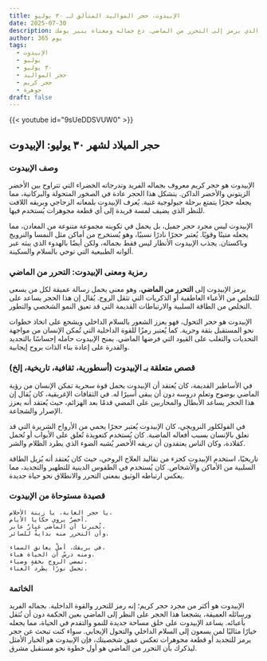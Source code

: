 ```yaml
---
title: الإبيدوت، حجر المواليد المتألق لـ ٣٠ يوليو
date: 2025-07-30
description: اشعر بأهمية الإبيدوت، حجر المواليد لـ ٣٠ يوليو الذي يرمز إلى التحرر من الماضي. دع جماله ومعناه ينير يومك.
author: 365 يوم
tags:
  - الإبيدوت
  - يوليو
  - ٣٠ يوليو
  - حجر المواليد
  - حجر كريم
  - جوهرة
draft: false
---
```


{{< youtube id="9sUeDDSVUW0" >}}

## حجر الميلاد لشهر ٣٠ يوليو: الإبيدوت

### وصف الإبيدوت

الإبيدوت هو حجر كريم معروف بجماله الفريد وتدرجاته الخضراء التي تتراوح بين الأخضر الزيتوني والأخضر الداكن. يتشكل هذا الحجر عادة في الصخور المتحولة والبركانية، مما يجعله حجرًا يتمتع برحلة جيولوجية غنية. يُعرف الإبيدوت بلمعانه الزجاجي وبريقه اللافت للنظر الذي يضيف لمسة فريدة إلى أي قطعة مجوهرات يُستخدم فيها.

الإبيدوت ليس مجرد حجر جميل، بل يحمل في تكوينه مجموعة متنوعة من المعادن، مما يجعله متينًا وقويًا. يُعتبر حجرًا نادرًا نسبيًا، وهو يُستخرج من أماكن مثل النمسا والنرويج وباكستان. يجذب الإبيدوت الأنظار ليس فقط بجماله، ولكن أيضًا بالهدوء الذي يبثه عبر ألوانه الطبيعية التي توحي بالسلام والسكينة.

### رمزية ومعنى الإبيدوت: التحرر من الماضي

يرمز الإبيدوت إلى **التحرر من الماضي**، وهو معنى يحمل رسالة عميقة لكل من يسعى للتخلص من الأعباء العاطفية أو الذكريات التي تثقل الروح. يُقال إن هذا الحجر يساعد على التخلص من الطاقة السلبية والارتباطات القديمة التي قد تعيق النمو الشخصي والتطور.

الإبيدوت هو حجر التحول، فهو يعزز الشعور بالسلام الداخلي ويشجع على اتخاذ خطوات نحو المستقبل بثقة وحرية. كما يُعتبر رمزًا للقوة الداخلية التي تُمكن الإنسان من مواجهة التحديات والتغلب على القيود التي فرضها الماضي. يمنح الإبيدوت حامله إحساسًا بالتجديد والقدرة على إعادة بناء الذات بروح إيجابية.

### قصص متعلقة بـ الإبيدوت (أسطورية، ثقافية، تاريخية، إلخ)

في الأساطير القديمة، كان يُعتقد أن الإبيدوت يحمل قوة سحرية تمكن الإنسان من رؤية الماضي بوضوح وتعلم دروسه دون أن يبقى أسيرًا له. في الثقافات الإغريقية، كان يُقال إن هذا الحجر يساعد الأبطال والمحاربين على المضي قدمًا بعد الهزائم، حيث يُعتقد أنه يعزز الإصرار والشجاعة.

في الفولكلور النرويجي، كان الإبيدوت يُعتبر حجرًا يحمي من الأرواح الشريرة التي قد تعلق بالإنسان بسبب أفعاله الماضية. كان يُستخدم كتعويذة تُعلق على الأبواب أو تُحمل كقلادة، وكان الناس يعتقدون أن بريقه الأخضر يُشبه الضوء الذي يطرد الظلام والشر.

تاريخيًا، استخدم الإبيدوت كجزء من تقاليد العلاج الروحي، حيث كان يُعتقد أنه يُزيل الطاقة السلبية من الأماكن والأشخاص. كان يُستخدم في الطقوس الدينية للتطهير والتجديد، مما يعكس ارتباطه الوثيق بمعنى التحرر والانطلاق نحو حياة جديدة.

### قصيدة مستوحاة من الإبيدوت

```
يا حجر الغابة، يا زينة الأحلام،  
أخضرٌ يروي حكايا الأيام.  
تُخبرنا أن الماضي غبارٌ عابر،  
وأن التحرر منه بدايةٌ للسائر.

في بريقك، أملٌ يعانق السماء،  
ومنه درسٌ أن الحياة هباء.  
تمضي الروح بخفةٍ وضياء،  
تحمل نورًا يطرد العناء.
```

### الخاتمة

الإبيدوت هو أكثر من مجرد حجر كريم؛ إنه رمز للتحرر والقوة الداخلية. بجماله الفريد ورسائله العميقة، يشجعنا هذا الحجر على النظر إلى الماضي بعين الحكمة دون أن نُثقل بأعبائه. يساعد الإبيدوت على خلق مساحة جديدة للنمو والتقدم في الحياة، مما يجعله خيارًا مثاليًا لمن يسعون إلى السلام الداخلي والتحول الإيجابي. سواء كنت تبحث عن حجر يرمز للتجديد أو قطعة مجوهرات تعكس عمق شخصيتك، فإن الإبيدوت هو الخيار الأمثل ليذكرك بأن التحرر من الماضي هو أول خطوة نحو مستقبل مشرق.